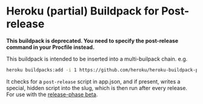 # Heroku (partial) Buildpack for Post-release

**This buildpack is deprecated. You need to specify the post-release command in your Procfile instead.**

This buildpack is intended to be inserted into a multi-builpack chain. e.g.

```bash
heroku buildpacks:add -i 1 https://github.com/heroku/heroku-buildpack-postrelease
```

It checks for a `post-release` script in app.json, and if present, writes a
special, hidden script into the slug, which is then run after every release.
For use with the [release-phase beta](https://devcenter.heroku.com/articles/release-phase?preview=1).
